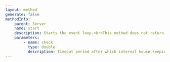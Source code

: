```yaml
---
layout: method
generate: false
methodInfo:
    parent: Server
    name: start
    description: Starts the event loop.<br>This method does not return immediately. A call to <code>flagShutDown()</code> will cause the event loop to exit after the current iteration.
    parameters:
        - name: check
          type: double
          description: Timeout period after which internal house keeping operations are performed.
---
```


